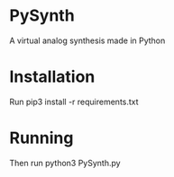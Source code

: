 # PySynth
A virtual analog synthesis made in Python

# Installation
Run pip3 install -r requirements.txt

# Running
Then run python3 PySynth.py
